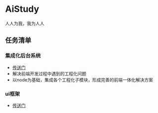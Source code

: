 # AiStudy
人人为我，我为人人


## 任务清单

### 集成化后台系统 
* [传送门](http://baidu.com)
* 解决前端开发过程中遇到的工程化问题
* 以node为基础，集成各个工程化子模块，形成完善的前端一体化解决方案

### ui框架 
* [传送门](http://baidu.com)

